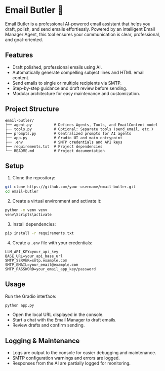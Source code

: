 # Email Butler 📧

Email Butler is a professional AI-powered email assistant that helps you draft, polish, and send emails effortlessly. Powered by an intelligent Email Manager Agent, this tool ensures your communication is clear, professional, and goal-oriented.

## Features

* Draft polished, professional emails using AI.
* Automatically generate compelling subject lines and HTML email content.
* Send emails to single or multiple recipients via SMTP.
* Step-by-step guidance and draft review before sending.
* Modular architecture for easy maintenance and customization.

## Project Structure

```
email-butler/
├── agent.py          # Defines Agents, Tools, and EmailContent model
├── tools.py          # Optional: Separate tools (send_email, etc.)
├── prompts.py        # Centralized prompts for AI agents
├── app.py            # Gradio UI and main entrypoint
├── .env              # SMTP credentials and API keys
├── requirements.txt  # Project dependencies
└── README.md         # Project documentation
```

## Setup

1. Clone the repository:

```bash
git clone https://github.com/your-username/email-butler.git
cd email-butler
```

2. Create a virtual environment and activate it:

```bash
python -m venv venv
venv\Scripts\activate    
```

3. Install dependencies:

```bash
pip install -r requirements.txt
```

4. Create a `.env` file with your credentials:

```
LLM_API_KEY=your_api_key
BASE_URL=your_api_base_url
SMTP_SERVER=smtp.example.com
SMTP_EMAIL=your_email@example.com
SMTP_PASSWORD=your_email_app_key/password
```

## Usage

Run the Gradio interface:

```bash
python app.py
```

* Open the local URL displayed in the console.
* Start a chat with the Email Manager to draft emails.
* Review drafts and confirm sending.

## Logging & Maintenance

* Logs are output to the console for easier debugging and maintenance.
* SMTP configuration warnings and errors are logged.
* Responses from the AI are partially logged for monitoring.


